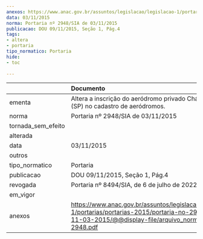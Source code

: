 ```yaml
---
anexos: https://www.anac.gov.br/assuntos/legislacao/legislacao-1/portarias/portarias-2015/portaria-no-2948-sia-de-11-03-2015/@@display-file/arquivo_norma/PA2015-2948.pdf
data: 03/11/2015
norma: Portaria nº 2948/SIA de 03/11/2015
publicacao: DOU 09/11/2015, Seção 1, Pág.4
tags:
- altera
- portaria
tipo_normatico: Portaria
hide: 
- toc 
 
---
```


|                    | Documento                                                                                                                                                         |
|:-------------------|:------------------------------------------------------------------------------------------------------------------------------------------------------------------|
| ementa             | Altera a inscrição do aeródromo privado Chácara MCL (SP) no cadastro de aeródromos.                                                                               |
| norma              | Portaria nº 2948/SIA de 03/11/2015                                                                                                                                |
| tornada_sem_efeito |                                                                                                                                                                   |
| alterada           |                                                                                                                                                                   |
| data               | 03/11/2015                                                                                                                                                        |
| outros             |                                                                                                                                                                   |
| tipo_normatico     | Portaria                                                                                                                                                          |
| publicacao         | DOU 09/11/2015, Seção 1, Pág.4                                                                                                                                    |
| revogada           | Portaria nº 8494/SIA, de 6 de julho de 2022.                                                                                                                      |
| em_vigor           |                                                                                                                                                                   |
| anexos             | https://www.anac.gov.br/assuntos/legislacao/legislacao-1/portarias/portarias-2015/portaria-no-2948-sia-de-11-03-2015/@@display-file/arquivo_norma/PA2015-2948.pdf |